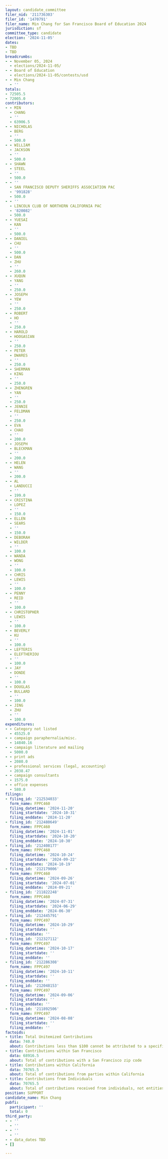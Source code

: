 ```yaml
---
layout: candidate_committee
filer_nid: '211736303'
filer_id: '1470791'
filer_name: Min Chang for San Francisco Board of Education 2024
jurisdiction: sf
committee_type: candidate
election: '2024-11-05'
dates:
- TBD
- TBD
breadcrumbs:
- - November 05, 2024
  - elections/2024-11-05/
- - Board of Education
  - elections/2024-11-05/contests/usd
- - Min Chang
  - ''
totals:
- 72505.5
- 72005.0
contributors:
- - MIN
  - CHANG
  - ''
  - 63906.5
- - NICHOLAS
  - BERG
  - ''
  - 500.0
- - WILLIAM
  - JACKSON
  - ''
  - 500.0
- - SHAWN
  - STEEL
  - ''
  - 500.0
- - ''
  - SAN FRANCISCO DEPUTY SHERIFFS ASSOCIATION PAC
  - '991828'
  - 500.0
- - ''
  - LINCOLN CLUB OF NORTHERN CALIFORNIA PAC
  - '820082'
  - 500.0
- - YUESAI
  - KAN
  - ''
  - 500.0
- - DANIEL
  - CHU
  - ''
  - 500.0
- - DAN
  - ZHU
  - ''
  - 260.0
- - XUQUN
  - YANG
  - ''
  - 250.0
- - JOSEPH
  - YEW
  - ''
  - 250.0
- - ROBERT
  - HO
  - ''
  - 250.0
- - HAROLD
  - HOOGASIAN
  - ''
  - 250.0
- - PETER
  - DWARES
  - ''
  - 250.0
- - SHERMAN
  - KING
  - ''
  - 250.0
- - ZHENGREN
  - YAN
  - ''
  - 250.0
- - JENNIE
  - FELDMAN
  - ''
  - 250.0
- - EVA
  - CHAO
  - ''
  - 200.0
- - JOSEPH
  - BLECKMAN
  - ''
  - 200.0
- - HELEN
  - WANG
  - ''
  - 200.0
- - AL
  - LANDUCCI
  - ''
  - 199.0
- - CRISTINA
  - LOPEZ
  - ''
  - 150.0
- - ELLEN
  - SEARS
  - ''
  - 150.0
- - DEBORAH
  - WILDER
  - ''
  - 100.0
- - WANDA
  - WONG
  - ''
  - 100.0
- - CHRIS
  - LEWIS
  - ''
  - 100.0
- - PENNY
  - REID
  - ''
  - 100.0
- - CHRISTOPHER
  - LEWIS
  - ''
  - 100.0
- - BEVERLY
  - KU
  - ''
  - 100.0
- - LEFTERIS
  - ELEFTHERIOU
  - ''
  - 100.0
- - JAY
  - DONDE
  - ''
  - 100.0
- - DOUGLAS
  - BULLARD
  - ''
  - 100.0
- - JING
  - ZHU
  - ''
  - 100.0
expenditures:
- - Category not listed
  - 45525.0
- - campaign paraphernalia/misc.
  - 14840.16
- - campaign literature and mailing
  - 5000.0
- - print ads
  - 2080.0
- - professional services (legal, accounting)
  - 2038.47
- - campaign consultants
  - 1575.0
- - office expenses
  - 580.0
filings:
- filing_id: '212534033'
  form_name: FPPC460
  filing_datetime: '2024-11-20'
  filing_startdate: '2024-10-31'
  filing_enddate: '2024-11-20'
- filing_id: '212480649'
  form_name: FPPC460
  filing_datetime: '2024-11-01'
  filing_startdate: '2024-10-20'
  filing_enddate: '2024-10-30'
- filing_id: '212408177'
  form_name: FPPC460
  filing_datetime: '2024-10-24'
  filing_startdate: '2024-09-22'
  filing_enddate: '2024-10-19'
- filing_id: '212179006'
  form_name: FPPC460
  filing_datetime: '2024-09-26'
  filing_startdate: '2024-07-01'
  filing_enddate: '2024-09-21'
- filing_id: '211822248'
  form_name: FPPC460
  filing_datetime: '2024-07-31'
  filing_startdate: '2024-06-29'
  filing_enddate: '2024-06-30'
- filing_id: '212445791'
  form_name: FPPC497
  filing_datetime: '2024-10-29'
  filing_startdate: ''
  filing_enddate: ''
- filing_id: '212327112'
  form_name: FPPC497
  filing_datetime: '2024-10-17'
  filing_startdate: ''
  filing_enddate: ''
- filing_id: '212286308'
  form_name: FPPC497
  filing_datetime: '2024-10-11'
  filing_startdate: ''
  filing_enddate: ''
- filing_id: '212048153'
  form_name: FPPC497
  filing_datetime: '2024-09-06'
  filing_startdate: ''
  filing_enddate: ''
- filing_id: '211892506'
  form_name: FPPC497
  filing_datetime: '2024-08-08'
  filing_startdate: ''
  filing_enddate: ''
factoids:
- title: Total Unitemized Contributions
  data: 740.0
  about: Contributions less than $100 cannot be attributed to a specific individual
- title: Contributions within San Francisco
  data: 68916.5
  about: Total of contributions with a San Francisco zip code
- title: Contributions within California
  data: 70765.5
  about: Total of contributions from parties within California
- title: Contributions from Individuals
  data: 70765.5
  about: Total of contributions received from individuals, not entities
position: SUPPORT
candidate_name: Min Chang
pubfi:
  participant: ''
  total: 0
third_party:
- - ''
  - ''
- - ''
  - ''
- - data_dates TBD
- []

---
```


